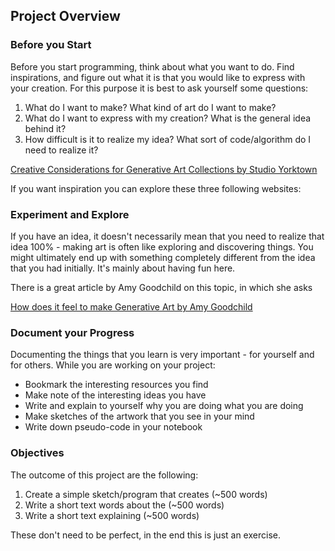 ## Project Overview

### Before you Start

Before you start programming, think about what you want to do. Find inspirations, and figure out what it is that you would like to express with your creation. For this purpose it is best to ask yourself some questions:

1. What do I want to make? What kind of art do I want to make?
2. What do I want to express with my creation? What is the general idea behind it?
3. How difficult is it to realize my idea? What sort of code/algorithm do I need to realize it?


[Creative Considerations for Generative Art Collections by Studio Yorktown](https://www.fxhash.xyz/article/creative-considerations-for-generative-art-collections)

If you want inspiration you can explore these three following websites:


### Experiment and Explore

If you have an idea, it doesn't necessarily mean that you need to realize that idea 100% - making art is often like exploring and discovering things. You might ultimately end up with something completely different from the idea that you had initially. It's mainly about having fun here.

There is a great article by Amy Goodchild on this topic, in which she asks 

[How does it feel to make Generative Art by Amy Goodchild](https://www.amygoodchild.com/blog/how-does-it-feel-to-make-generative-art)

### Document your Progress

Documenting the things that you learn is very important - for yourself and for others. While you are working on your project:

- Bookmark the interesting resources you find
- Make note of the interesting ideas you have
- Write and explain to yourself why you are doing what you are doing
- Make sketches of the artwork that you see in your mind
- Write down pseudo-code in your notebook

### Objectives

The outcome of this project are the following:

1. Create a simple sketch/program that creates (~500 words)
2. Write a short text  words about the (~500 words)
3. Write a short text explaining  (~500 words)

These don't need to be perfect, in the end this is just an exercise.